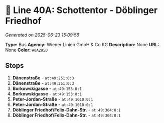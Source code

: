 # 🚌 Line 40A: Schottentor - Döblinger Friedhof

*Generated on 2025-06-23 15:09:56*

**Type:** Bus
**Agency:** Wiener Linien GmbH & Co KG
**Description:** None
**URL:** None
**Color:** `#0A295D`

## Stops

1. **Dänenstraße** - `at:49:251:0:3`
2. **Dänenstraße** - `at:49:251:0:3`
3. **Borkowskigasse** - `at:49:153:0:1`
4. **Borkowskigasse** - `at:49:153:0:1`
5. **Peter-Jordan-Straße** - `at:49:1010:0:1`
6. **Peter-Jordan-Straße** - `at:49:1010:0:1`
7. **Döblinger Friedhof/Felix-Dahn-Str.** - `at:49:304:0:1`
8. **Döblinger Friedhof/Felix-Dahn-Str.** - `at:49:304:0:1`